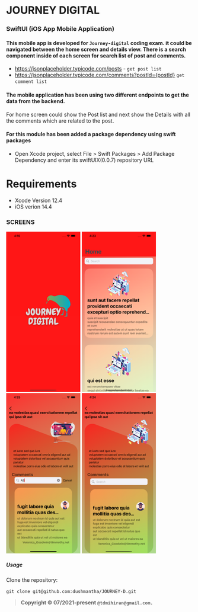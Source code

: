 
# JOURNEY DIGITAL

###  SwiftUI (iOS App Mobile Application)

 #### This mobile app is developed for `Journey-digital` coding exam. it could be navigated between the home screen and details view. There is a search component inside of each screen for search list of post and comments. 
 
  - https://jsonplaceholder.typicode.com/posts - `get post list`
  - https://jsonplaceholder.typicode.com/comments?postId={postId} `get comment list`
  
 #### The mobile application has been using two different endpoints to get the data from the backend. 
 For home screen could show the Post list and next show the Details with all the comments which are related to the post.


 #### For this module has been added a package dependency using swift packages
 - Open Xcode project, select File > Swift Packages > Add Package Dependency and enter its swiftUIX(0.0.7) repository URL
 
# Requirements
-  Xcode Version 12.4 
-  iOS verion 14.4


### SCREENS
<img src = "Screen/splash.png" width = "200" hight = "420"> <img src = "Screen/home.png" width = "200" hight = "420">
<img src = "Screen/comments-search.png" width = "200" hight = "420"> <img src = "Screen/details.png" width = "200" hight = "420">


##### Usage

Clone the repository:

```shell
git clone git@github.com:dushmantha/JOURNEY-D.git
```

>**Copyright &copy;  07/2021-present `@tdmihiran@gmail.com.`**
